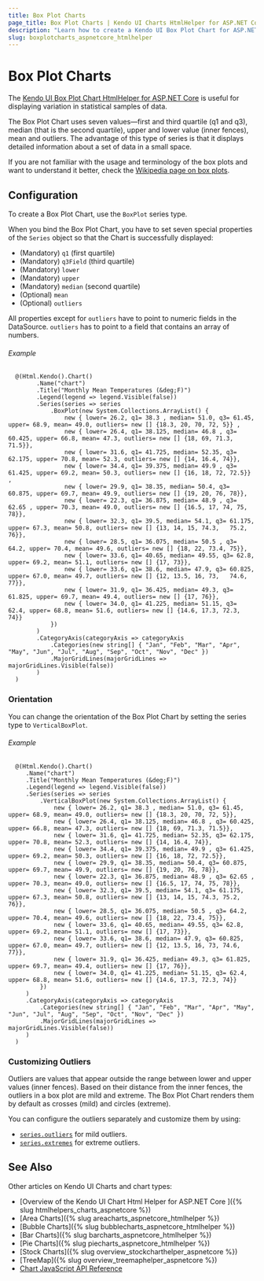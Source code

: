 ```yaml
---
title: Box Plot Charts
page_title: Box Plot Charts | Kendo UI Charts HtmlHelper for ASP.NET Core
description: "Learn how to create a Kendo UI Box Plot Chart for ASP.NET Core and configure its options."
slug: boxplotcharts_aspnetcore_htmlhelper
---
```


# Box Plot Charts

The [Kendo UI Box Plot Chart HtmlHelper for ASP.NET Core](https://demos.telerik.com/aspnet-core/box-plot-charts/index) is useful for displaying variation in statistical samples of data.

The Box Plot Chart uses seven values&mdash;first and third quartile (q1 and q3), median (that is the second quartile), upper and lower value (inner fences), mean and outliers. The advantage of this type of series is that it displays detailed information about a set of data in a small space.

If you are not familiar with the usage and terminology of the box plots and want to understand it better, check the [Wikipedia page on box plots](https://en.wikipedia.org/wiki/Box_plot).

## Configuration

To create a Box Plot Chart, use the `BoxPlot` series type.

When you bind the Box Plot Chart, you have to set seven special properties of the `Series` object so that the Chart is successfully displayed:

* (Mandatory) `q1` (first quartile)
* (Mandatory) `q3Field` (third quartile)
* (Mandatory) `lower`
* (Mandatory) `upper`
* (Mandatory) `median` (second quartile)
* (Optional) `mean`
* (Optional) `outliers`

All properties except for `outliers` have to point to numeric fields in the DataSource. `outliers` has to point to a field that contains an array of numbers.

###### Example

      @(Html.Kendo().Chart()
            .Name("chart")
            .Title("Monthly Mean Temperatures (&deg;F)")
            .Legend(legend => legend.Visible(false))
            .Series(series => series
                .BoxPlot(new System.Collections.ArrayList() {
                    new { lower= 26.2, q1= 38.3 , median= 51.0, q3= 61.45, upper= 68.9, mean= 49.0, outliers= new [] {18.3, 20, 70, 72, 5}} ,
                    new { lower= 26.4, q1= 38.125, median= 46.8 , q3= 60.425, upper= 66.8, mean= 47.3, outliers= new [] {18, 69, 71.3,  71.5}},
                    new { lower= 31.6, q1= 41.725, median= 52.35, q3= 62.175, upper= 70.8, mean= 52.3, outliers= new [] {14, 16.4, 74}},
                    new { lower= 34.4, q1= 39.375, median= 49.9 , q3= 61.425, upper= 69.2, mean= 50.3, outliers= new [] {16, 18, 72, 72.5}} ,
                    new { lower= 29.9, q1= 38.35, median= 50.4, q3= 60.875, upper= 69.7, mean= 49.9, outliers= new [] {19, 20, 76, 78}},
                    new { lower= 22.3, q1= 36.875, median= 48.9 , q3= 62.65 , upper= 70.3, mean= 49.0, outliers= new [] {16.5, 17, 74, 75,  78}},
                    new { lower= 32.3, q1= 39.5, median= 54.1, q3= 61.175, upper= 67.3, mean= 50.8, outliers= new [] {13, 14, 15, 74.3,   75.2, 76}},
                    new { lower= 28.5, q1= 36.075, median= 50.5 , q3= 64.2, upper= 70.4, mean= 49.6, outliers= new [] {18, 22, 73.4, 75}},
                    new { lower= 33.6, q1= 40.65, median= 49.55, q3= 62.8, upper= 69.2, mean= 51.1, outliers= new [] {17, 73}},
                    new { lower= 33.6, q1= 38.6, median= 47.9, q3= 60.825, upper= 67.0, mean= 49.7, outliers= new [] {12, 13.5, 16, 73,   74.6, 77}},
                    new { lower= 31.9, q1= 36.425, median= 49.3, q3= 61.825, upper= 69.7, mean= 49.4, outliers= new [] {17, 76}},
                    new { lower= 34.0, q1= 41.225, median= 51.15, q3= 62.4, upper= 68.8, mean= 51.6, outliers= new [] {14.6, 17.3, 72.3,  74}}
                })
            )
            .CategoryAxis(categoryAxis => categoryAxis
                .Categories(new string[] { "Jan", "Feb", "Mar", "Apr", "May", "Jun", "Jul", "Aug", "Sep", "Oct", "Nov", "Dec" })
                .MajorGridLines(majorGridLines => majorGridLines.Visible(false))
            )
      )

### Orientation

You can change the orientation of the Box Plot Chart by setting the series type to `VerticalBoxPlot`.

###### Example

      @(Html.Kendo().Chart()
         .Name("chart")
         .Title("Monthly Mean Temperatures (&deg;F)")
         .Legend(legend => legend.Visible(false))
         .Series(series => series
             .VerticalBoxPlot(new System.Collections.ArrayList() {
                 new { lower= 26.2, q1= 38.3 , median= 51.0, q3= 61.45, upper= 68.9, mean= 49.0, outliers= new [] {18.3, 20, 70, 72, 5}},
                 new { lower= 26.4, q1= 38.125, median= 46.8 , q3= 60.425, upper= 66.8, mean= 47.3, outliers= new [] {18, 69, 71.3, 71.5}},
                 new { lower= 31.6, q1= 41.725, median= 52.35, q3= 62.175, upper= 70.8, mean= 52.3, outliers= new [] {14, 16.4, 74}},
                 new { lower= 34.4, q1= 39.375, median= 49.9 , q3= 61.425, upper= 69.2, mean= 50.3, outliers= new [] {16, 18, 72, 72.5}},
                 new { lower= 29.9, q1= 38.35, median= 50.4, q3= 60.875, upper= 69.7, mean= 49.9, outliers= new [] {19, 20, 76, 78}},
                 new { lower= 22.3, q1= 36.875, median= 48.9 , q3= 62.65 , upper= 70.3, mean= 49.0, outliers= new [] {16.5, 17, 74, 75, 78}},
                 new { lower= 32.3, q1= 39.5, median= 54.1, q3= 61.175, upper= 67.3, mean= 50.8, outliers= new [] {13, 14, 15, 74.3, 75.2, 76}},
                 new { lower= 28.5, q1= 36.075, median= 50.5 , q3= 64.2, upper= 70.4, mean= 49.6, outliers= new [] {18, 22, 73.4, 75}},
                 new { lower= 33.6, q1= 40.65, median= 49.55, q3= 62.8, upper= 69.2, mean= 51.1, outliers= new [] {17, 73}},
                 new { lower= 33.6, q1= 38.6, median= 47.9, q3= 60.825, upper= 67.0, mean= 49.7, outliers= new [] {12, 13.5, 16, 73, 74.6, 77}},
                 new { lower= 31.9, q1= 36.425, median= 49.3, q3= 61.825, upper= 69.7, mean= 49.4, outliers= new [] {17, 76}},
                 new { lower= 34.0, q1= 41.225, median= 51.15, q3= 62.4, upper= 68.8, mean= 51.6, outliers= new [] {14.6, 17.3, 72.3, 74}}
             })
         )
         .CategoryAxis(categoryAxis => categoryAxis
             .Categories(new string[] { "Jan", "Feb", "Mar", "Apr", "May", "Jun", "Jul", "Aug", "Sep", "Oct", "Nov", "Dec" })
             .MajorGridLines(majorGridLines => majorGridLines.Visible(false))
         )
      )

### Customizing Outliers

Outliers are values that appear outside the range between lower and upper values (inner fences). Based on their distance from the inner fences, the outliers in a box plot are mild and extreme. The Box Plot Chart renders them by default as crosses (mild) and circles (extreme).

You can configure the outliers separately and customize them by using:
* [`series.outliers`](https://docs.telerik.com/kendo-ui/api/javascript/dataviz/ui/chart/configuration/series.outliers) for mild outliers.
* [`series.extremes`](https://docs.telerik.com/kendo-ui/api/javascript/dataviz/ui/chart/configuration/series.extremes) for extreme outliers.

## See Also

Other articles on Kendo UI Charts and chart types:

* [Overview of the Kendo UI Chart Html Helper for ASP.NET Core ]({% slug htmlhelpers_charts_aspnetcore %})
* [Area Charts]({% slug areacharts_aspnetcore_htmlhelper %})
* [Bubble Charts]({% slug bubblecharts_aspnetcore_htmlhelper %})
* [Bar Charts]({% slug barcharts_aspnetcore_htmlhelper %})
* [Pie Charts]({% slug piecharts_aspnetcore_htmlhelper %})
* [Stock Charts]({% slug overview_stockcharthelper_aspnetcore %})
* [TreeMap]({% slug overview_treemaphelper_aspnetcore %})
* [Chart JavaScript API Reference](https://docs.telerik.com/kendo-ui/api/javascript/dataviz/ui/chart)
